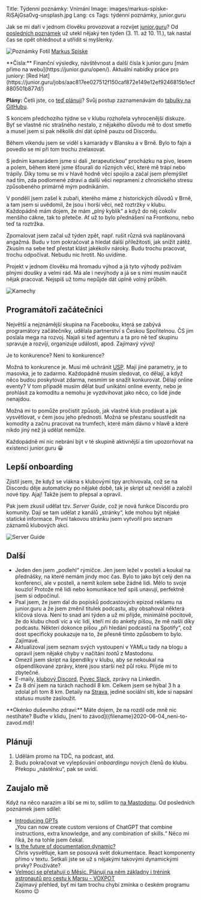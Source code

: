 Title: Týdenní poznámky: Vnímání
Image: images/markus-spiske-RiSAjGsa0vg-unsplash.jpg
Lang: cs
Tags: týdenní poznámky, junior.guru

Jak se mi daří v jednom člověku provozovat a rozvíjet [junior.guru](https://junior.guru/)?
Od [posledních poznámek]({filename}2023-11-03_tydenni-poznamky-nove-klubove-tipy-a-pripravy-tdc.md) už utekl nějaký ten týden (3. 11. až 10. 11.), tak nastal čas se opět ohlédnout a utřídit si myšlenky.

![Poznámky]({static}/images/markus-spiske-RiSAjGsa0vg-unsplash.jpg)
Fotil [Markus Spiske](https://unsplash.com/@markusspiske)

<div class="alert alert-warning" role="alert" markdown="1">
**Čísla:** Finanční výsledky, návštěvnost a další čísla k junior.guru [mám přímo na webu](https://junior.guru/open/).
Aktuální nabídky práce pro juniory: [Red Hat](https://junior.guru/jobs/aac817ee027512f150caf872e149e12ef9246815b1ecf880501b877d/)

**Plány:** Četli jste, co [teď plánuji]({filename}2023-08-07_letni-pit-stop.md)?
Svůj postup zaznamenávám do [tabulky na GitHubu](https://github.com/orgs/juniorguru/projects/3/).
</div>

S koncem předchozího týdne se v klubu rozhořela vyhrocenější diskuze.
Byť se vlastně nic strašného nestalo, z nějakého důvodu mě to dost smetlo a musel jsem si pak několik dní dát úplně pauzu od Discordu.

Během víkendu jsem se viděl s kamarády v Blansku a v Brně.
Bylo to fajn a povedlo se mi při tom trochu zrelaxovat.

S jedním kamarádem jsme si dali „terapeutickou“ procházku na pivo, lesem a polem, během které jsme šťourali do různých věcí, které mě trápí nebo trápily.
Díky tomu se mi v hlavě hodně věcí spojilo a začal jsem přemýšlet nad tím, zda podlomené zdraví a další věci nepramení z chronického stresu způsobeného primárně mým podnikáním.

V pondělí jsem zašel k zubaři, kterého máme z historických důvodů v Brně, a tam jsem si uvědomil, že jsou i horší věci, než roztržky v klubu.
Každopádně mám dojem, že mám „plný kyblík“ a když do něj cokoliv menšího cákne, tak to přeteče.
Ať už to bylo přednášení na Frontkonu, nebo teď ta roztržka.

Zpomalovat jsem začal už týden zpět, např. rušit různá svá naplánovaná angažmá.
Budu v tom pokračovat a hledat další příležitosti, jak snížit zátěž.
Zkusím na sebe teď přestat klást jakékoliv nároky.
Budu trochu pracovat, trochu odpočívat.
Nebudu nic hrotit.
No uvidíme.

Projekt v jednom člověku má hromadu výhod a já tyto výhody požívám plnými doušky a velmi rád.
Má ale i nevýhody a já se s nimi musím naučit nějak pracovat.
Nejspíš už tomu nepůjde dát úplně volný průběh.

![Kamechy]({static}/images/photo-2023-11-10-17-54-53.jpeg)

## Programátoři začátečníci

Největší a nejznámější skupina na Facebooku, která se zabývá programátory začátečníky, udělala partnerství s Českou Spořitelnou.
ČS jim poslala mega na rozvoj.
Najali si teď agenturu a ta pro ně teď skupinu spravuje a rozvíjí, organizuje události, apod.
Zajímavý vývoj!

Je to konkurence?
Není to konkurence?

Možná to konkurence je.
Musí mě uchránit [USP](https://en.wikipedia.org/wiki/Unique_selling_proposition).
Mají jiné parametry, je to masovka, je to zadarmo.
Každopádně musím sledovat, co dělají, a když něco budou poskytovat zdarma, nesmím se snažit konkurovat.
Dělají online eventy?
V tom případě musím dělat buď unikátní online eventy, nebo je prohlásit za komoditu a nemohu je vyzdvihovat jako něco, co lidé jinde nenajdou.

Možná mi to pomůže pročistit způsob, jak vlastně klub prodávat a jak vysvětlovat, v čem jsou jeho přednosti.
Možná se přestanu soustředit na komodity a začnu pracovat na trumfech, které mám dávno v hlavě a které nikdo jiný než já udělat nemůže.

Každopádně mi nic nebrání být v té skupině aktivnější a tím upozorňovat na existenci junior.guru 😀

## Lepší onboarding

Zjistil jsem, že když se vlákna s klubovými tipy archivovala, což se na Discordu děje automaticky po nějaké době, tak je skript už neviděl a založil nové tipy.
Ajaj!
Takže jsem to přepsal a opravil.

Pak jsem zkusil udělat tzv. _Server Guide_, což je nová funkce Discordu pro komunity.
Dají se tam udělat z kanálů „stránky“, kde mohou být nějaké statické informace.
První takovou stránku jsem vytvořil pro seznam záznamů klubových akcí.

![Server Guide]({static}/images/screenshot-2023-11-10-at-16-58-44.png)

## Další

-   Jeden den jsem „podlehl“ rýmičce.
    Jen jsem ležel v posteli a koukal na přednášky, na které nemám jindy moc čas.
    Bylo to jako být celý den na konferenci, ale v posteli, a nemít kolem sebe žádné lidi.
    Mělo to svoje kouzlo!
    Protože mě lidi nebo komunikace teď spíš unavují, perfektně jsem si odpočinul.
-   Psal jsem, že jsem dal do popisků podcastových epizod reklamu na junior.guru a že jsem změnil titulek podcastu, aby obsahoval některá klíčová slova.
    Není to snad ani týden a už mi přijde, minimálně pocitově, že do klubu chodí víc a víc lidí, kteří mi do ankety píšou, že mě našli díky podcastu.
    Některí dokonce píšou „při hledání podcastů na Spotify“, což dost specificky poukazuje na to, že přesně tímto způsobem to bylo.
    Zajímavé.
-   Aktualizoval jsem seznam svých vystoupení v YAMLu tady na blogu a opravil jsem nějaké chyby v načítání _tootů_ z Mastodonu.
-   Omezil jsem skript na špendlíky v klubu, aby se nekoukal na ošpendlíkované zprávy, které jsou starší než půl roku.
    Přijde mi to zbytečné.
-   E-maily, [klubový Discord](https://junior.guru/club/), [Pyvec Slack](https://docs.pyvec.org/operations/support.html#sit-kontaktu), zprávy na LinkedIn.
-   Za 8 dní jsem na túrách nachodil 8 km. Celkem jsem se hýbal 3 h a zdolal při tom 8 km.
    Detaily na [Strava](https://www.strava.com/athletes/31242569), jediné sociální síti, kde si napsání statusu musíte zasloužit.

<div class="alert alert-warning" role="alert" markdown="1">
**Okénko duševního zdraví:**
Máte dojem, že na rozdíl ode mně nic nestíháte?
Buďte v klidu, [není to závod]({filename}2020-06-04_neni-to-zavod.md)!
</div>

## Plánuji

1.  Udělám promo na TDČ, na podcast, atd.
2.  Budu pokračovat ve vylepšování _onboardingu_ nových členů do klubu.
    Překopu „nástěnku“, pak se uvidí.

## Zaujalo mě

Když na něco narazím a líbí se mi to, sdílím to [na Mastodonu](https://mastodonczech.cz/@honzajavorek).
Od posledních poznámek jsem sdílel:

- [Introducing GPTs](https://openai.com/blog/introducing-gpts)<br>„You can now create custom versions of ChatGPT that combine instructions, extra knowledge, and any combination of skills.“ Něco mi říká, že na tohle jsem čekal.
- [Is the future of documentation dynamic?](https://www.youtube.com/watch?v=9PMu3i4-RFk)<br>Chris vysvětluje, kam se posouvá svět dokumentace. React komponenty přímo v textu. Setkali jste se už s nějakými takovými dynamickými prvky? Používáte?
- [Velmoci se přetahují o Měsíc. Plánují na něm základny i trénink astronautů pro cestu k Marsu - VOXPOT](https://www.voxpot.cz/velmoci-se-pretahuji-o-mesic-planuji-na-nem-zakladny-i-trenink-astronautu-pro-cestu-k-marsu/)<br>Zajímavý přehled, byť mi tam trochu chybí zmínka o českém programu Kosmo 😉
